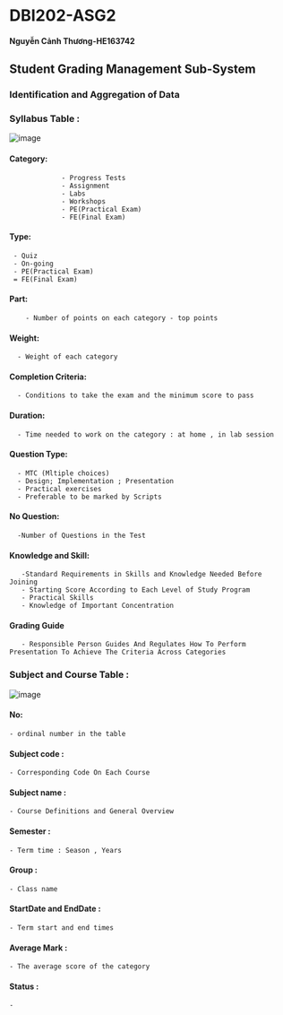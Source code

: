 # DBI202-ASG2    
#### Nguyễn Cảnh Thương-HE163742
## Student Grading Management Sub-System
### Identification and Aggregation of Data
### Syllabus Table :
![image](https://user-images.githubusercontent.com/107567921/174474111-8de905e5-f2ef-4c47-b2a4-b63ab93325ac.png)

  #### Category: 
                 - Progress Tests 
                 - Assignment
                 - Labs
                 - Workshops
                 - PE(Practical Exam)
                 - FE(Final Exam)
  #### Type: 
     - Quiz 
     - On-going
     - PE(Practical Exam)
     = FE(Final Exam)
  #### Part: 
        - Number of points on each category - top points
  #### Weight:
      - Weight of each category
  #### Completion Criteria:
      - Conditions to take the exam and the minimum score to pass
  #### Duration:
      - Time needed to work on the category : at home , in lab session
  #### Question Type: 
      - MTC (Mltiple choices)
      - Design; Implementation ; Presentation
      - Practical exercises
      - Preferable to be marked by Scripts 
      
  #### No Question:
      -Number of Questions in the Test
      
  #### Knowledge and Skill: 
       -Standard Requirements in Skills and Knowledge Needed Before Joining
       - Starting Score According to Each Level of Study Program
       - Practical Skills
       - Knowledge of Important Concentration
  #### Grading Guide
       - Responsible Person Guides And Regulates How To Perform Presentation To Achieve The Criteria Across Categories
### Subject and Course Table :
  ![image](https://user-images.githubusercontent.com/107567921/174917875-e454d145-d0d4-425c-980e-d0fe576ed7fa.png)
  #### No:
    - ordinal number in the table
  #### Subject code :
    - Corresponding Code On Each Course
  #### Subject name :
    - Course Definitions and General Overview
  #### Semester :
    - Term time : Season , Years
  #### Group :
    - Class name
  #### StartDate and EndDate :
    - Term start and end times
  #### Average Mark :
    - The average score of the category
  #### Status :
    - 

  
